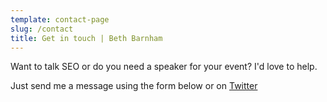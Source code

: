 ```yaml
---
template: contact-page
slug: /contact
title: Get in touch | Beth Barnham
---
```

Want to talk SEO or do you need a speaker for your event? I'd love to help.

Just send me a message using the form below or on [Twitter](https://twitter.com/bethbarnham)
